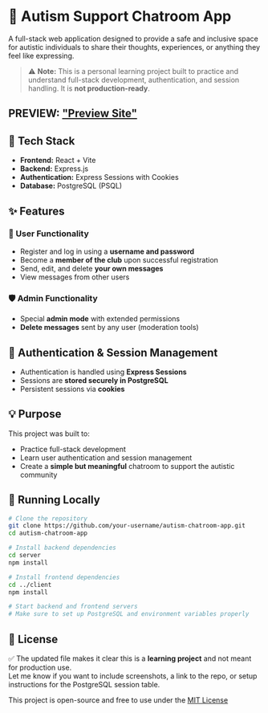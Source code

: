 # 🧠 Autism Support Chatroom App

A full-stack web application designed to provide a safe and inclusive space for autistic individuals to share their thoughts, experiences, or anything they feel like expressing.

> ⚠️ **Note:** This is a personal learning project built to practice and understand full-stack development, authentication, and session handling. It is **not production-ready**.

## PREVIEW: ["Preview Site"](https://autistic-club-8ano.onrender.com/)

## 🔧 Tech Stack

- **Frontend:** React + Vite
- **Backend:** Express.js
- **Authentication:** Express Sessions with Cookies
- **Database:** PostgreSQL (PSQL)

## ✨ Features

### 🧑 User Functionality

- Register and log in using a **username and password**
- Become a **member of the club** upon successful registration
- Send, edit, and delete **your own messages**
- View messages from other users

### 🛡️ Admin Functionality

- Special **admin mode** with extended permissions
- **Delete messages** sent by any user (moderation tools)

## 🔐 Authentication & Session Management

- Authentication is handled using **Express Sessions**
- Sessions are **stored securely in PostgreSQL**
- Persistent sessions via **cookies**

## 💡 Purpose

This project was built to:

- Practice full-stack development
- Learn user authentication and session management
- Create a **simple but meaningful** chatroom to support the autistic community

## 🚀 Running Locally

```bash
# Clone the repository
git clone https://github.com/your-username/autism-chatroom-app.git
cd autism-chatroom-app

# Install backend dependencies
cd server
npm install

# Install frontend dependencies
cd ../client
npm install

# Start backend and frontend servers
# Make sure to set up PostgreSQL and environment variables properly
```

## 📝 License

✅ The updated file makes it clear this is a **learning project** and not meant for production use.  
Let me know if you want to include screenshots, a link to the repo, or setup instructions for the PostgreSQL session table.

This project is open-source and free to use under the [MIT License](LICENSE)
